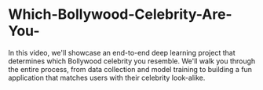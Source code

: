 # Which-Bollywood-Celebrity-Are-You-
In this video, we'll showcase an end-to-end deep learning project that determines which Bollywood celebrity you resemble. We'll walk you through the entire process, from data collection and model training to building a fun application that matches users with their celebrity look-alike.
